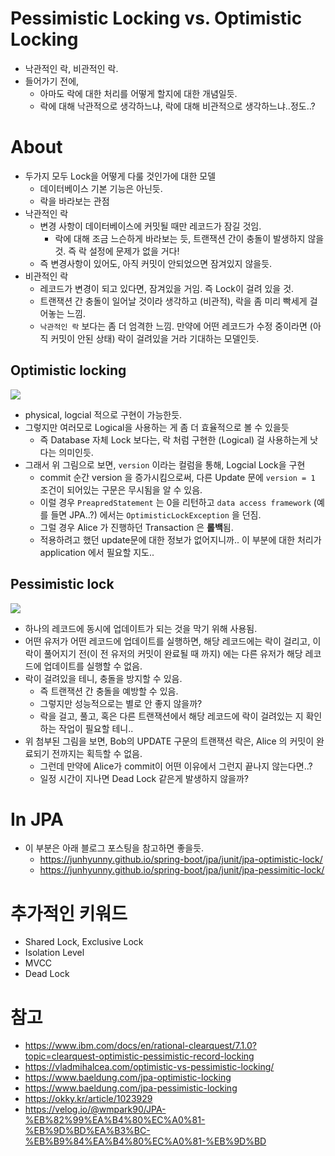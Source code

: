 # Pessimistic Locking vs. Optimistic Locking
- 낙관적인 락, 비관적인 락.
- 들어가기 전에,
  - 아마도 락에 대한 처리를 어떻게 할지에 대한 개념일듯.
  - 락에 대해 낙관적으로 생각하느냐, 락에 대해 비관적으로 생각하느냐..정도..?

# About
- 두가지 모두 Lock을 어떻게 다룰 것인가에 대한 모델
  - 데이터베이스 기본 기능은 아닌듯.
  - 락을 바라보는 관점
- 낙관적인 락
  - 변경 사항이 데이터베이스에 커밋될 때만 레코드가 잠길 것임. 
    - 락에 대해 조금 느슨하게 바라보는 듯, 트랜잭션 간이 충돌이 발생하지 않을 것. 즉 락 설정에 문제가 없을 거다!
  - 즉 변경사항이 있어도, 아직 커밋이 안되었으면 잠겨있지 않을듯.
- 비관적인 락
  - 레코드가 변경이 되고 있다면, 잠겨있을 거임. 즉 Lock이 걸려 있을 것.
  - 트랜잭션 간 충돌이 일어날 것이라 생각하고 (비관적), 락을 좀 미리 빡세게 걸어놓는 느낌.
  - `낙관적인 락` 보다는 좀 더 엄격한 느낌. 만약에 어떤 레코드가 수정 중이라면 (아직 커밋이 안된 상태) 락이 걸려있을 거라 기대하는 모델인듯.


## Optimistic locking

![](https://vladmihalcea.com/wp-content/uploads/2021/03/LostUpdateOptimisticLocking-1536x821.png)
- physical, logcial 적으로 구현이 가능한듯.
- 그렇지만 여러모로 Logical을 사용하는 게 좀 더 효율적으로 볼 수 있을듯
  - 즉 Database 자체 Lock 보다는, 락 처럼 구현한 (Logical) 걸 사용하는게 낫다는 의미인듯.
- 그래서 위 그림으로 보면, `version` 이라는 컬럼을 통해, Logcial Lock을 구현
  - commit 순간 version 을 증가시킴으로써, 다른 Update 문에 `version = 1` 조건이 되어있는 구문은 무시됨을 알 수 있음.
  - 이럴 경우 `PreapredStatement` 는 0을 리턴하고 `data access framework` (예를 들면 JPA..?) 에서는 `OptimisticLockException` 을 던짐.
  - 그럴 경우 Alice 가 진행하던 Transaction 은 **롤백**됨.
  - 적용하려고 했던 update문에 대한 정보가 없어지니까.. 이 부분에 대한 처리가 application 에서 필요할 지도..


## Pessimistic lock
![](https://vladmihalcea.com/wp-content/uploads/2021/03/LostUpdatePessimisticLocking-1536x814.png)
- 하나의 레코드에 동시에 업데이트가 되는 것을 막기 위해 사용됨.
- 어떤 유저가 어떤 레코드에 업데이트를 실행하면, 해당 레코드에는 락이 걸리고, 이 락이 풀어지기 전(이 전 유저의 커밋이 완료될 때 까지) 에는 다른 유저가 해당 레코드에 업데이트를 실행할 수 없음.
- 락이 걸려있을 테니, 충돌을 방지할 수 있음.
  - 즉 트랜잭션 간 충돌을 예방할 수 있음.
  - 그렇지만 성능적으로는 별로 안 좋지 않을까? 
  - 락을 걸고, 풀고, 혹은 다른 트랜잭션에서 해당 레코드에 락이 걸려있는 지 확인하는 작업이 필요할 테니..
- 위 첨부된 그림을 보면, Bob의 UPDATE 구문의 트랜잭션 락은, Alice 의 커밋이 완료되기 전까지는 획득할 수 없음.
  - 그런데 만약에 Alice가 commit이 어떤 이유에서 그런지 끝나지 않는다면..?
  - 일정 시간이 지나면 Dead Lock 같은게 발생하지 않을까?

# In JPA
- 이 부분은 아래 블로그 포스팅을 참고하면 좋을듯.
  - https://junhyunny.github.io/spring-boot/jpa/junit/jpa-optimistic-lock/
  - https://junhyunny.github.io/spring-boot/jpa/junit/jpa-pessimitic-lock/


# 추가적인 키워드
- Shared Lock, Exclusive Lock 
- Isolation Level
- MVCC
- Dead Lock

# 참고
- https://www.ibm.com/docs/en/rational-clearquest/7.1.0?topic=clearquest-optimistic-pessimistic-record-locking
- https://vladmihalcea.com/optimistic-vs-pessimistic-locking/
- https://www.baeldung.com/jpa-optimistic-locking
- https://www.baeldung.com/jpa-pessimistic-locking
- https://okky.kr/article/1023929
- https://velog.io/@wmpark90/JPA-%EB%82%99%EA%B4%80%EC%A0%81-%EB%9D%BD%EA%B3%BC-%EB%B9%84%EA%B4%80%EC%A0%81-%EB%9D%BD
